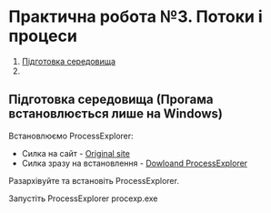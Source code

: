 # Практична робота №3.  Потоки і процеси

1. [Підготовка середовища]()
2.

## Підготовка середовища (Прогама встановлюється лише на Windows)

Встановлюємо ProcessExplorer:
* Cилка на сайт - [Оriginal site](https://learn.microsoft.com/uk-ua/sysinternals/downloads/process-explorer)
* Силка зразу на встановлення - [Dowloand ProcessExplorer](https://download.sysinternals.com/files/ProcessExplorer.zip)

Разархівуйте та встановіть ProcessExplorer.

Запустіть ProcessExplorer procexp.exe
